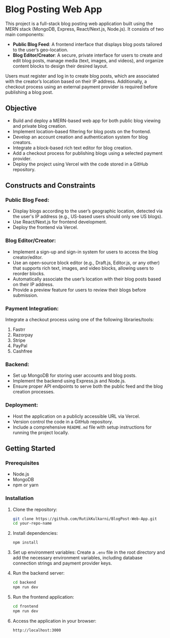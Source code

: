 # Blog Posting Web App

This project is a full-stack blog posting web application built using the MERN stack (MongoDB, Express, React/Next.js, Node.js). It consists of two main components:

- **Public Blog Feed**: A frontend interface that displays blog posts tailored to the user’s geo-location.
- **Blog Editor/Creator**: A secure, private interface for users to create and edit blog posts, manage media (text, images, and videos), and organize content blocks to design their desired layout.

Users must register and log in to create blog posts, which are associated with the creator’s location based on their IP address. Additionally, a checkout process using an external payment provider is required before publishing a blog post.

## Objective
- Build and deploy a MERN-based web app for both public blog viewing and private blog creation.
- Implement location-based filtering for blog posts on the frontend.
- Develop an account creation and authentication system for blog creators.
- Integrate a block-based rich text editor for blog creation.
- Add a checkout process for publishing blogs using a selected payment provider.
- Deploy the project using Vercel with the code stored in a GitHub repository.

## Constructs and Constraints

### Public Blog Feed:
- Display blogs according to the user’s geographic location, detected via the user's IP address (e.g., US-based users should only see US blogs).
- Use React/Next.js for frontend development.
- Deploy the frontend via Vercel.

### Blog Editor/Creator:
- Implement a sign-up and sign-in system for users to access the blog creator/editor.
- Use an open-source block editor (e.g., Draft.js, Editor.js, or any other) that supports rich text, images, and video blocks, allowing users to reorder blocks.
- Automatically associate the user’s location with their blog posts based on their IP address.
- Provide a preview feature for users to review their blogs before submission.

### Payment Integration:
Integrate a checkout process using one of the following libraries/tools:
1. Fastrr
2. Razorpay
3. Stripe
4. PayPal
5. Cashfree

### Backend:
- Set up MongoDB for storing user accounts and blog posts.
- Implement the backend using Express.js and Node.js.
- Ensure proper API endpoints to serve both the public feed and the blog creation processes.

### Deployment:
- Host the application on a publicly accessible URL via Vercel.
- Version control the code in a GitHub repository.
- Include a comprehensive `README.md` file with setup instructions for running the project locally.

## Getting Started

### Prerequisites
- Node.js
- MongoDB
- npm or yarn

### Installation
1. Clone the repository:
   ```bash
   git clone https://github.com/RutikKulkarni/BlogPost-Web-App.git
   cd your-repo-name
   ```

2. Install dependencies:
   ```bash
   npm install
   ```

3. Set up environment variables:
   Create a `.env` file in the root directory and add the necessary environment variables, including database connection strings and payment provider keys.

4. Run the backend server:
   ```bash
   cd backend
   npm run dev
   ```

5. Run the frontend application:
   ```bash
   cd frontend
   npm run dev
   ```

6. Access the application in your browser:
   ```plaintext
   http://localhost:3000
   ```
